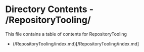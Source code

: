 # Directory Contents - /RepositoryTooling/

This file contains a table of contents for RepositoryTooling

- (/RepositoryTooling/index.md)[/RepositoryTooling/index.md]
